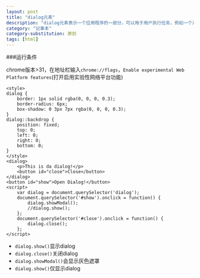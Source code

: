 ```yaml
---
layout: post
title: "dialog元素"
description: "dialog元素表示一个应用程序的一部分，可以用于用户执行任务，例如一个对话框、浮层或弹出窗口。"
category: "记事本"
category-substitution: 原创
tags: [html]
---
```


###运行条件

chrome版本>31，在地址栏输入`chrome://flags`，`Enable experimental Web Platform features`(打开启用实验性网络平台功能)

    <style>
    dialog {
        border: 1px solid rgba(0, 0, 0, 0.3);
        border-radius: 6px;
        box-shadow: 0 3px 7px rgba(0, 0, 0, 0.3);
    }
    dialog::backdrop {
        position: fixed;
        top: 0;
        left: 0;
        right: 0;
        bottom: 0;
    }
    </style>
    <dialog>
        <p>This is da dialog!</p>
        <button id="close">Close</button>
    </dialog>
    <button id="show">Open Dialog!</button>
    <script>
        var dialog = document.querySelector('dialog');
        document.querySelector('#show').onclick = function() {
            dialog.showModal();
            //dialog.show();
        };
        document.querySelector('#close').onclick = function() {
            dialog.close();
        };
    </script>

* `dialog.show()`显示dialog
* `dialog.close()`关闭dialog
* `dialog.showModal()`会显示灰色遮罩
* `dialog.show()`仅显示dialog

